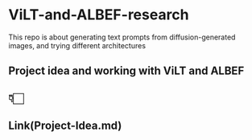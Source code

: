 # ViLT-and-ALBEF-research
This repo is about generating text prompts from diffusion-generated images, and trying different architectures

## Project idea and working with ViLT and ALBEF
## 👇🏻
## Link(Project-Idea.md)
